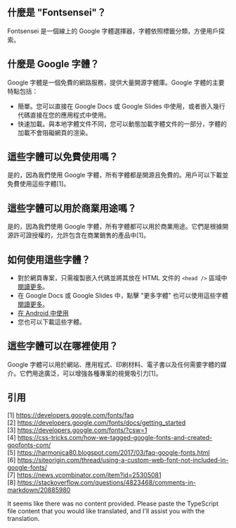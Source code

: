 ## 什麼是 "Fontsensei"？
Fontsensei 是一個線上的 Google 字體選擇器，字體依照標籤分類，方便用戶探索。

## 什麼是 Google 字體？
Google 字體是一個免費的網路服務，提供大量開源字體庫。Google 字體的主要特點包括：
- 簡單。您可以直接在 Google Docs 或 Google Slides 中使用，或者嵌入幾行代碼直接在您的應用程式中使用。
- 快速加載。與本地字體文件不同，您可以動態加載字體文件的一部分，字體的加載不會阻礙網頁的渲染。

## 這些字體可以免費使用嗎？
是的，因為我們使用 Google 字體，所有字體都是開源且免費的。用戶可以下載並免費使用這些字體[1]。

## 這些字體可以用於商業用途嗎？
是的，因為我們使用 Google 字體，所有字體都可以用於商業用途。它們是根據開源許可證授權的，允許包含在商業銷售的產品中[1]。

## 如何使用這些字體？
- 對於網頁專案，只需複製嵌入代碼並將其放在 HTML 文件的 `<head />` 區域中 [閱讀更多](https://developers.google.com/fonts/docs/getting_started)。
- 在 Google Docs 或 Google Slides 中，點擊 "更多字體" 也可以使用這些字體 [閱讀更多](https://fonts.google.com/knowledge/choosing_type/adding_fonts_to_google_docs)。
- [在 Android 中使用](https://developers.google.com/fonts/docs/android)
- 您也可以下載這些字體。

## 這些字體可以在哪裡使用？
Google 字體可以用於網站、應用程式、印刷材料、電子書以及任何需要字體的媒介。它們用途廣泛，可以增強各種專案的視覺吸引力[1]。

## 引用
[1] https://developers.google.com/fonts/faq  
[2] https://developers.google.com/fonts/docs/getting_started  
[3] https://developers.google.com/fonts/?csw=1  
[4] https://css-tricks.com/how-we-tagged-google-fonts-and-created-goofonts-com/  
[5] https://harmonica80.blogspot.com/2017/03/faq-google-fonts.html  
[6] https://siteorigin.com/thread/using-a-custom-web-font-not-included-in-google-fonts/  
[7] https://news.ycombinator.com/item?id=25305081  
[8] https://stackoverflow.com/questions/4823468/comments-in-markdown/20885980  

It seems like there was no content provided. Please paste the TypeScript file content that you would like translated, and I'll assist you with the translation.

